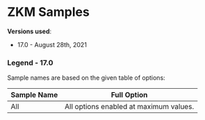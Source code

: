 # ZKM Samples

**Versions used**: 

* 17.0 - August 28th, 2021

### Legend - 17.0

Sample names are based on the given table of options:

| Sample Name | Full Option                            |
| ----------- | -------------------------------------- |
| All         | All options enabled at maximum values. |

